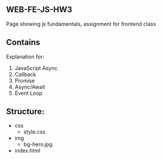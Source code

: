 ## WEB-FE-JS-HW3


Page showing js fundamentals, assignment for frontend class

## Contains
Explanation for:
1. JavaScript Async
2. Callback
3. Promise
4. Async/Await
5. Event Loop
## Structure:
- css
    - style.css
- img
    - bg-hero.jpg
- index.html
